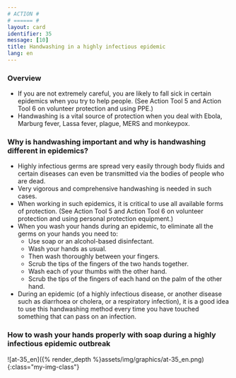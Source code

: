 ```yaml
---
# ACTION #
# ====== #
layout: card
identifier: 35
message: [10]
title: Handwashing in a highly infectious epidemic
lang: en
---
```


### Overview

- If you are not extremely careful, you are likely to fall sick in certain epidemics when you try to help people. (See Action Tool 5 <a class="crosslink" href="{% render_depth %}{% render_link action|5 %}"><i class="fas fa-external-link-alt" aria-hidden="true"></i></a> and Action Tool 6 <a class="crosslink" href="{% render_depth %}{% render_link action|6 %}"><i class="fas fa-external-link-alt" aria-hidden="true"></i></a> on volunteer protection and using PPE.)
- Handwashing is a vital source of protection when you deal with Ebola, Marburg fever, Lassa fever, plague, MERS and monkeypox.

### Why is handwashing important and why is handwashing different in epidemics?

- Highly infectious germs are spread very easily through body fluids and certain diseases can even be transmitted via the bodies of people who are dead.
- Very vigorous and comprehensive handwashing is needed in such cases.
- When working in such epidemics, it is critical to use all available forms of protection. (See Action Tool 5 <a class="crosslink" href="{% render_depth %}{% render_link action|5 %}"><i class="fas fa-external-link-alt" aria-hidden="true"></i></a> and Action Tool 6 <a class="crosslink" href="{% render_depth %}{% render_link action|6 %}"><i class="fas fa-external-link-alt" aria-hidden="true"></i></a> on volunteer protection and using personal protection equipment.)
- When you wash your hands during an epidemic, to eliminate all the germs on your hands you need to:
    - Use soap or an alcohol-based disinfectant.
    - Wash your hands as usual.
    - Then wash thoroughly between your fingers.
    - Scrub the tips of the fingers of the two hands together.
    - Wash each of your thumbs with the other hand.
    - Scrub the tips of the fingers of each hand on the palm of the other hand.
- During an epidemic (of a highly infectious disease, or another disease such as diarrhoea or cholera, or a respiratory infection), it is a good idea to use this handwashing method every time you have touched something that can pass on an infection.

### How to wash your hands properly with soap during a highly infectious epidemic outbreak

![at-35_en]({% render_depth %}assets/img/graphics/at-35_en.png){:class="my-img-class"}
